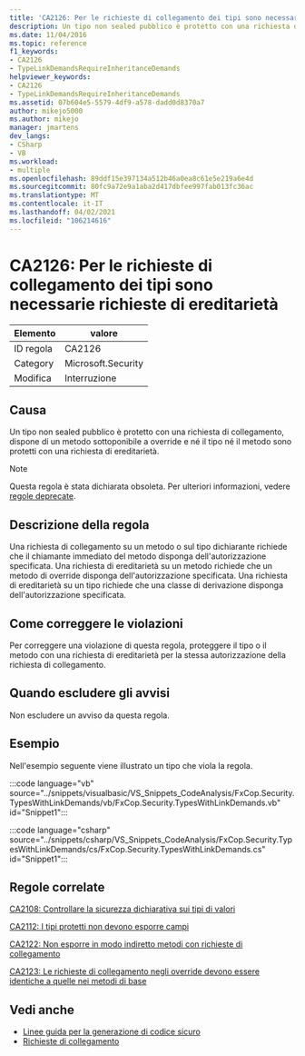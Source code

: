 ```yaml
---
title: 'CA2126: Per le richieste di collegamento dei tipi sono necessarie richieste di ereditarietà'
description: Un tipo non sealed pubblico è protetto con una richiesta di collegamento, dispone di un metodo sottoponibile a override e né il tipo né il metodo sono protetti con una richiesta di ereditarietà.
ms.date: 11/04/2016
ms.topic: reference
f1_keywords:
- CA2126
- TypeLinkDemandsRequireInheritanceDemands
helpviewer_keywords:
- CA2126
- TypeLinkDemandsRequireInheritanceDemands
ms.assetid: 07b604e5-5579-4df9-a578-dadd0d8370a7
author: mikejo5000
ms.author: mikejo
manager: jmartens
dev_langs:
- CSharp
- VB
ms.workload:
- multiple
ms.openlocfilehash: 89ddf15e397134a512b46a0ea8c61e5e219a6e4d
ms.sourcegitcommit: 80fc9a72e9a1aba2d417dbfee997fab013fc36ac
ms.translationtype: MT
ms.contentlocale: it-IT
ms.lasthandoff: 04/02/2021
ms.locfileid: "106214616"
---
```

# <a name="ca2126-type-link-demands-require-inheritance-demands"></a>CA2126: Per le richieste di collegamento dei tipi sono necessarie richieste di ereditarietà

|Elemento|valore|
|-|-|
|ID regola|CA2126|
|Category|Microsoft.Security|
|Modifica|Interruzione|

## <a name="cause"></a>Causa
Un tipo non sealed pubblico è protetto con una richiesta di collegamento, dispone di un metodo sottoponibile a override e né il tipo né il metodo sono protetti con una richiesta di ereditarietà.

> [!NOTE]
> Questa regola è stata dichiarata obsoleta. Per ulteriori informazioni, vedere [regole deprecate](fxcop-unported-deprecated-rules.md).

## <a name="rule-description"></a>Descrizione della regola
Una richiesta di collegamento su un metodo o sul tipo dichiarante richiede che il chiamante immediato del metodo disponga dell'autorizzazione specificata. Una richiesta di ereditarietà su un metodo richiede che un metodo di override disponga dell'autorizzazione specificata. Una richiesta di ereditarietà su un tipo richiede che una classe di derivazione disponga dell'autorizzazione specificata.

## <a name="how-to-fix-violations"></a>Come correggere le violazioni
Per correggere una violazione di questa regola, proteggere il tipo o il metodo con una richiesta di ereditarietà per la stessa autorizzazione della richiesta di collegamento.

## <a name="when-to-suppress-warnings"></a>Quando escludere gli avvisi
Non escludere un avviso da questa regola.

## <a name="example"></a>Esempio
Nell'esempio seguente viene illustrato un tipo che viola la regola.

:::code language="vb" source="../snippets/visualbasic/VS_Snippets_CodeAnalysis/FxCop.Security.TypesWithLinkDemands/vb/FxCop.Security.TypesWithLinkDemands.vb" id="Snippet1":::

:::code language="csharp" source="../snippets/csharp/VS_Snippets_CodeAnalysis/FxCop.Security.TypesWithLinkDemands/cs/FxCop.Security.TypesWithLinkDemands.cs" id="Snippet1":::

## <a name="related-rules"></a>Regole correlate
[CA2108: Controllare la sicurezza dichiarativa sui tipi di valori](../code-quality/ca2108.md)

[CA2112: I tipi protetti non devono esporre campi](../code-quality/ca2112.md)

[CA2122: Non esporre in modo indiretto metodi con richieste di collegamento](../code-quality/ca2122.md)

[CA2123: Le richieste di collegamento negli override devono essere identiche a quelle nei metodi di base](../code-quality/ca2123.md)

## <a name="see-also"></a>Vedi anche

- [Linee guida per la generazione di codice sicuro](/dotnet/standard/security/secure-coding-guidelines)
- [Richieste di collegamento](/dotnet/framework/misc/link-demands)

